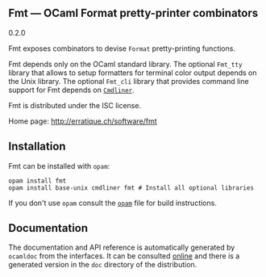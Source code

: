 Fmt — OCaml Format pretty-printer combinators
-------------------------------------------------------------------------------
0.2.0

Fmt exposes combinators to devise `Format` pretty-printing functions.

Fmt depends only on the OCaml standard library. The optional `Fmt_tty`
library that allows to setup formatters for terminal color output
depends on the Unix library. The optional `Fmt_cli` library that
provides command line support for Fmt depends on [`Cmdliner`][cmdliner].

Fmt is distributed under the ISC license.

[cmdliner]: http://erratique.ch/software/cmdliner

Home page: http://erratique.ch/software/fmt  

## Installation

Fmt can be installed with `opam`:

    opam install fmt
    opam install base-unix cmdliner fmt # Install all optional libraries

If you don't use `opam` consult the [`opam`](opam) file for build
instructions.

## Documentation

The documentation and API reference is automatically generated by
`ocamldoc` from the interfaces. It can be consulted [online][doc]
and there is a generated version in the `doc` directory of the
distribution.

[doc]: http://erratique.ch/software/fmt/doc/
